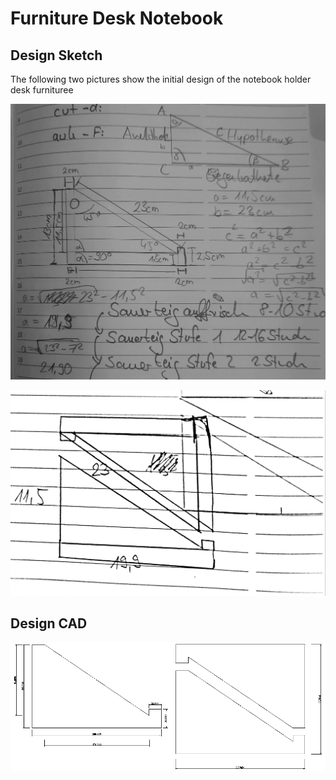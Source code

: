 # Furniture Desk Notebook

## Design Sketch

The following two pictures show the initial design of the notebook holder desk furnituree

![Design Sketch 1](images/design-sketch-1.jpg)

![Design Sketch 2](images/design-sketch-2.jpg)

## Design CAD

![Design CAD](cad/drawing.png)
